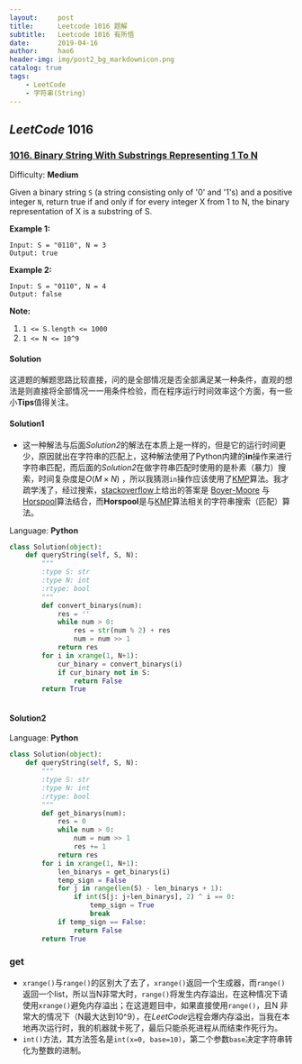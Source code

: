 ```yaml
---
layout:     post
title:      Leetcode 1016 题解
subtitle:   Leetcode 1016 有所悟
date:       2019-04-16
author:     hao6
header-img: img/post2_bg_markdownicon.png
catalog: true
tags:
    - LeetCode
    - 字符串(String)
---
```


## *LeetCode* 1016

### [1016\. Binary String With Substrings Representing 1 To N](https://leetcode.com/problems/binary-string-with-substrings-representing-1-to-n/)

Difficulty: **Medium**


Given a binary string `S` (a string consisting only of '0' and '1's) and a positive integer `N`, return true if and only if for every integer X from 1 to N, the binary representation of X is a substring of S.

**Example 1:**

```
Input: S = "0110", N = 3
Output: true
```

**Example 2:**

```
Input: S = "0110", N = 4
Output: false
```

**Note:**

1.  `1 <= S.length <= 1000`
2.  `1 <= N <= 10^9`

#### Solution

这道题的解题思路比较直接，问的是全部情况是否全部满足某一种条件，直观的想法是则直接将全部情况一一用条件检验，而在程序运行时间效率这个方面，有一些小**Tips**值得关注。

#### Solution1

- 这一种解法与后面*Solution2*的解法在本质上是一样的，但是它的运行时间更少，原因就出在字符串的匹配上，这种解法使用了Python内建的**in**操作来进行字符串匹配，而后面的*Solution2*在做字符串匹配时使用的是朴素（暴力）搜索，时间复杂度是$O(M \times N)$ ，所以我猜测`in`操作应该使用了[KMP](https://en.wikipedia.org/wiki/Knuth%E2%80%93Morris%E2%80%93Pratt_algorithm)算法。我才疏学浅了，经过搜索，[stackoverflow](https://stackoverflow.com/questions/18139660/python-string-in-operator-implementation-algorithm-and-time-complexity)上给出的答案是 [Boyer-Moore](http://en.wikipedia.org/wiki/Boyer%E2%80%93Moore_string_search_algorithm) 与 [Horspool](http://en.wikipedia.org/wiki/Boyer-Moore-Horspool_algorithm)算法结合，而**Horspool**是与[KMP](https://en.wikipedia.org/wiki/Knuth%E2%80%93Morris%E2%80%93Pratt_algorithm)算法相关的字符串搜索（匹配）算法。

Language: **Python**

```python
class Solution(object):
    def queryString(self, S, N):
        """
        :type S: str
        :type N: int
        :rtype: bool
        """
        def convert_binarys(num):
            res = ''
            while num > 0:
                res = str(num % 2) + res
                num = num >> 1
            return res
        for i in xrange(1, N+1):
            cur_binary = convert_binarys(i)
            if cur_binary not in S:
                return False
        return True
        
```
#### Solution2

Language: **Python**

```Python
class Solution(object):
    def queryString(self, S, N):
        """
        :type S: str
        :type N: int
        :rtype: bool
        """
        def get_binarys(num):
            res = 0
            while num > 0:
                num = num >> 1
                res += 1
            return res
        for i in xrange(1, N+1):
            len_binarys = get_binarys(i)
            temp_sign = False
            for j in range(len(S) - len_binarys + 1):
                if int(S[j: j+len_binarys], 2) ^ i == 0:
                    temp_sign = True
                    break
            if temp_sign == False:
                return False
        return True
```

### get
- `xrange()`与`range()`的区别大了去了，`xrange()`返回一个生成器，而`range()`返回一个list，所以当N非常大时，`range()`将发生内存溢出，在这种情况下请使用`xrange()`避免内存溢出；在这道题目中，如果直接使用`range()`，且N 非常大的情况下（N最大达到10^9），在*LeetCode*远程会爆内存溢出，当我在本地再次运行时，我的机器就卡死了，最后只能杀死进程从而结束作死行为。
- `int()`方法，其方法签名是`int(x=0, base=10)`，第二个参数`base`决定字符串转化为整数的进制。